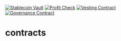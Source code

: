 [![Stablecoin Vault](https://github.com/White-Whale-Defi-Platform/contracts/actions/workflows/stablecoin-vault.yml/badge.svg)](https://github.com/White-Whale-Defi-Platform/contracts/actions/workflows/stablecoin-vault.yml)
[![Profit Check](https://github.com/White-Whale-Defi-Platform/contracts/actions/workflows/profit_check.yml/badge.svg)](https://github.com/White-Whale-Defi-Platform/contracts/actions/workflows/profit_check.yml)
[![Vesting Contract](https://github.com/White-Whale-Defi-Platform/contracts/actions/workflows/vesting.yml/badge.svg)](https://github.com/White-Whale-Defi-Platform/contracts/actions/workflows/vesting.yml)
[![Governance Contract](https://github.com/White-Whale-Defi-Platform/contracts/actions/workflows/governance_contract.yml/badge.svg)](https://github.com/White-Whale-Defi-Platform/contracts/actions/workflows/governance_contract.yml)

# contracts